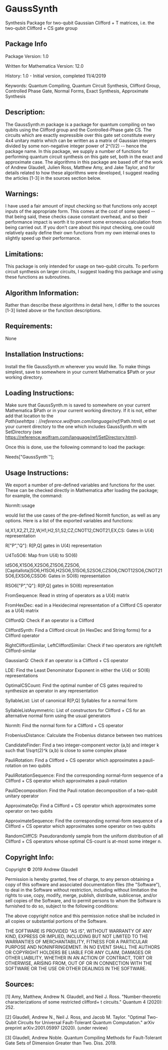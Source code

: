 # GaussSynth
Synthesis Package for two-qubit Gaussian Clifford + T matrices, i.e. the two-qubit Clifford + CS gate group

## Package Info

Package Version: 1.0


Written for Mathematica Version: 12.0


History:
1.0 - Initial version, completed 11/4/2019


Keywords: Quantum Compiling, Quantum Circuit Synthesis, Clifford Group, Controlled Phase Gate, Normal Forms, Exact Synthesis, Approximate Synthesis


## Description:
The GaussSynth.m package is a package for quantum compiling on two qubits using the Clifford group and the Controlled-Phase gate CS. The circuits which are exactly expressible over this gate set constitute every 4x4 unitary matrix which can be written as a matrix of Gaussian integers divided by some non-negative integer power of 2^(1/2) -- hence the package name. In this package, we supply a number of functions for performing quantum circuit synthesis on this gate set, both in the exact and approximate case. The algorithms in this package are based off of the work of Andrew Glaudell, Julien Ross, Matthew Amy, and Jake Taylor, and for details related to how these algorithms were developed, I suggest reading the articles [1-3] in the sources section below.


## Warnings:
I have used a fair amount of input checking so that functions only accept inputs of the appropriate form. This comes at the cost of some speed -- that being said, these checks cause constant overhead, and so their performance impact is worth it to prevent some erroneous calculation from being carried out. If you don't care about this input checking, one could relatively easily define their own functions from my own internal ones to slightly speed up their performance.


## Limitations:
This package is only intended for usage on two-qubit circuits. To perform circuit synthesis on larger circuits, I suggest loading this package and using these functions as subroutines.


## Algorithm Information:
Rather than describe these algorithms in detail here, I differ to the sources [1-3] listed above or the function descriptions.


## Requirements:
None


## Installation Instructions:
Install the file GaussSynth.m wherever you would like. To make things simplest, save to somewhere in your current Mathematica $Path or your working directory.


## Loading Instructions:
Make sure that GaussSynth.m is saved to somewhere on your current Mathematica $Path or in your current working directory. If it is not, either add that location to the $Path (see https://reference.wolfram.com/language/ref/$Path.html) or set your current directory to the one which includes GaussSynth.m with SetDirectory (see https://reference.wolfram.com/language/ref/SetDirectory.html).

Once this is done, use the following command to load the package:

Needs["GaussSynth`"];


## Usage Instructions:

We export a number of pre-defined variables and functions for the user. These can be checked directly in Mathematica after loading the package; for example, the command:

NormIt::usage

would list the use cases of the pre-defined NormIt function, as well as any options. Here is a list of the exported variables and functions:

Id,X1,X2,Z1,Z2,W,H1,H2,S1,S2,CZ,CNOT12,CNOT21,EX,CS: Gates in U(4) representation

R["P","Q"]: R[P,Q] gates in U(4) representation

U4ToSO6: Map from U(4) to SO(6)

IdSO6,X1SO6,X2SO6,Z1SO6,Z2SO6,\[CapitalIota]SO6,H1SO6,H2SO6,S1SO6,S2SO6,CZSO6,CNOT12SO6,CNOT21SO6,EXSO6,CSSO6: Gates in SO(6) representation

RSO6["P","Q"]: R[P,Q] gates in SO(6) representation

FromSequence: Read in string of operators as a U(4) matrix

FromHexDec: ead in a Hexidecimal representation of a Clifford CS operator as a U(4) matrix

CliffordQ: Check if an operator is a Clifford

CliffordSynth: Find a Clifford circuit (in HexDec and String forms) for a Clifford operator

RightCliffordSimilar, LeftCliffordSimilar: Check if two operators are right/left Clifford-similar

GaussianQ: Check if an operator is a Clifford + CS operator

LDE: Find the Least Denominator Exponent in either the U(4) or SO(6) representations

OptimalCSCount: Find the optimal number of CS gates required to synthesize an operator in any representation

SyllableList: List of canonical R[P,Q] Syllables for a normal form

SyllableListAsymmetric: List of constructors for Clifford + CS for an alternative normal form using the usual generators

NormIt: Find the normal form for a Clifford + CS operator

FrobeniusDistance: Calculate the Frobenius distance between two matrices

CandidateFinder: Find a two integer-component vector (a,b) and integer k such that 1/sqrt(2)^k (a,b) is close to some complex phase

PauliRotation: Find a Clifford + CS operator which approximates a pauli-rotation on two qubits

PauliRotationSequence: Find the corresponding normal-form sequence of a Clifford + CS operator which approximates a pauli-rotation

PauliDecomposition: Find the Pauli rotation decomposition of a two-qubit unitary operator

ApproximateOp: Find a Clifford + CS operator which approximates some operator on two qubits

ApproximateSequence: Find the corresponding normal-form sequence of a Clifford + CS operator which approximates some operator on two qubits

RandomCliffCS: Pseudorandomly sample from the uniform distribution of all Clifford + CS operators whose optimal CS-count is at-most some integer n.

## Copyright Info:
Copyright © 2019 Andrew Glaudell

Permission is hereby granted, free of charge, to any person obtaining a copy of this software and associated documentation files (the "Software"), to deal in the Software without restriction, including without limitation the rights to use, copy, modify, merge, publish, distribute, sublicense, and/or sell copies of the Software, and to permit persons to whom the Software is furnished to do so, subject to the following conditions:

The above copyright notice and this permission notice shall be included in all copies or substantial portions of the Software.

THE SOFTWARE IS PROVIDED "AS IS", WITHOUT WARRANTY OF ANY KIND, EXPRESS OR IMPLIED, INCLUDING BUT NOT LIMITED TO THE WARRANTIES OF MERCHANTABILITY, FITNESS FOR A PARTICULAR PURPOSE AND NONINFRINGEMENT. IN NO EVENT SHALL THE AUTHORS OR COPYRIGHT HOLDERS BE LIABLE FOR ANY CLAIM, DAMAGES OR OTHER LIABILITY, WHETHER IN AN ACTION OF CONTRACT, TORT OR OTHERWISE, ARISING FROM, OUT OF OR IN CONNECTION WITH THE SOFTWARE OR THE USE OR OTHER DEALINGS IN THE SOFTWARE.


## Sources:
[1] Amy, Matthew, Andrew N. Glaudell, and Neil J. Ross. "Number-theoretic characterizations of some restricted clifford+ t circuits." Quantum 4 (2020): 252.

[2] Glaudell, Andrew N., Neil J. Ross, and Jacob M. Taylor. "Optimal Two-Qubit Circuits for Universal Fault-Tolerant Quantum Computation." arXiv preprint arXiv:2001.05997 (2020). (under review)

[3] Glaudell, Andrew Noble. Quantum Compiling Methods for Fault-Tolerant Gate Sets of Dimension Greater than Two. Diss. 2019.
